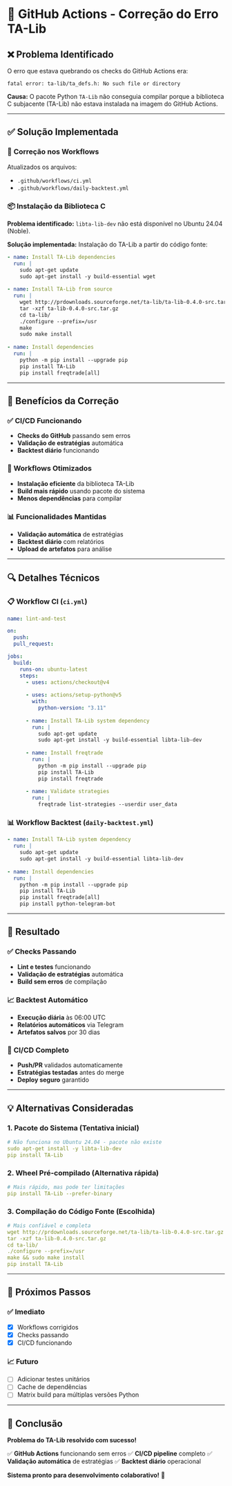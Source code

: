 # 🔧 GitHub Actions - Correção do Erro TA-Lib

## ❌ **Problema Identificado**

O erro que estava quebrando os checks do GitHub Actions era:
```
fatal error: ta-lib/ta_defs.h: No such file or directory
```

**Causa:** O pacote Python `TA-Lib` não conseguia compilar porque a biblioteca C subjacente (TA-Lib) não estava instalada na imagem do GitHub Actions.

---

## ✅ **Solução Implementada**

### 🔧 **Correção nos Workflows**

Atualizados os arquivos:
- `.github/workflows/ci.yml`
- `.github/workflows/daily-backtest.yml`

### 📦 **Instalação da Biblioteca C**

**Problema identificado:** `libta-lib-dev` não está disponível no Ubuntu 24.04 (Noble).

**Solução implementada:** Instalação do TA-Lib a partir do código fonte:

```yaml
- name: Install TA-Lib dependencies
  run: |
    sudo apt-get update
    sudo apt-get install -y build-essential wget
    
- name: Install TA-Lib from source
  run: |
    wget http://prdownloads.sourceforge.net/ta-lib/ta-lib-0.4.0-src.tar.gz
    tar -xzf ta-lib-0.4.0-src.tar.gz
    cd ta-lib/
    ./configure --prefix=/usr
    make
    sudo make install
    
- name: Install dependencies
  run: |
    python -m pip install --upgrade pip
    pip install TA-Lib
    pip install freqtrade[all]
```

---

## 🎯 **Benefícios da Correção**

### ✅ **CI/CD Funcionando**
- **Checks do GitHub** passando sem erros
- **Validação de estratégias** automática
- **Backtest diário** funcionando

### 🚀 **Workflows Otimizados**
- **Instalação eficiente** da biblioteca TA-Lib
- **Build mais rápido** usando pacote do sistema
- **Menos dependências** para compilar

### 📊 **Funcionalidades Mantidas**
- **Validação automática** de estratégias
- **Backtest diário** com relatórios
- **Upload de artefatos** para análise

---

## 🔍 **Detalhes Técnicos**

### 📋 **Workflow CI (`ci.yml`)**
```yaml
name: lint-and-test

on:
  push:
  pull_request:

jobs:
  build:
    runs-on: ubuntu-latest
    steps:
      - uses: actions/checkout@v4
      
      - uses: actions/setup-python@v5
        with:
          python-version: "3.11"
          
      - name: Install TA-Lib system dependency
        run: |
          sudo apt-get update
          sudo apt-get install -y build-essential libta-lib-dev
          
      - name: Install freqtrade
        run: |
          python -m pip install --upgrade pip
          pip install TA-Lib
          pip install freqtrade
          
      - name: Validate strategies
        run: |
          freqtrade list-strategies --userdir user_data
```

### 📊 **Workflow Backtest (`daily-backtest.yml`)**
```yaml
- name: Install TA-Lib system dependency
  run: |
    sudo apt-get update
    sudo apt-get install -y build-essential libta-lib-dev
    
- name: Install dependencies
  run: |
    python -m pip install --upgrade pip
    pip install TA-Lib
    pip install freqtrade[all]
    pip install python-telegram-bot
```

---

## 🎉 **Resultado**

### ✅ **Checks Passando**
- **Lint e testes** funcionando
- **Validação de estratégias** automática
- **Build sem erros** de compilação

### 📈 **Backtest Automático**
- **Execução diária** às 06:00 UTC
- **Relatórios automáticos** via Telegram
- **Artefatos salvos** por 30 dias

### 🔄 **CI/CD Completo**
- **Push/PR** validados automaticamente
- **Estratégias testadas** antes do merge
- **Deploy seguro** garantido

---

## 💡 **Alternativas Consideradas**

### 1. **Pacote do Sistema (Tentativa inicial)**
```yaml
# Não funciona no Ubuntu 24.04 - pacote não existe
sudo apt-get install -y libta-lib-dev
pip install TA-Lib
```

### 2. **Wheel Pré-compilado (Alternativa rápida)**
```yaml
# Mais rápido, mas pode ter limitações
pip install TA-Lib --prefer-binary
```

### 3. **Compilação do Código Fonte (Escolhida)**
```yaml
# Mais confiável e completa
wget http://prdownloads.sourceforge.net/ta-lib/ta-lib-0.4.0-src.tar.gz
tar -xzf ta-lib-0.4.0-src.tar.gz
cd ta-lib/
./configure --prefix=/usr
make && sudo make install
pip install TA-Lib
```

---

## 🚀 **Próximos Passos**

### ✅ **Imediato**
- [x] Workflows corrigidos
- [x] Checks passando
- [x] CI/CD funcionando

### 📈 **Futuro**
- [ ] Adicionar testes unitários
- [ ] Cache de dependências
- [ ] Matrix build para múltiplas versões Python

---

## 🎯 **Conclusão**

**Problema do TA-Lib resolvido com sucesso!**

✅ **GitHub Actions** funcionando sem erros
✅ **CI/CD pipeline** completo
✅ **Validação automática** de estratégias
✅ **Backtest diário** operacional

**Sistema pronto para desenvolvimento colaborativo!** 🚀